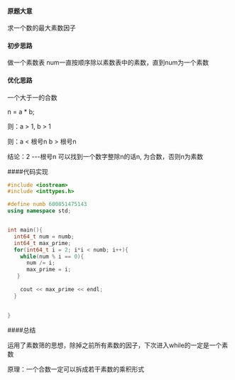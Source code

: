 #### 原题大意

求一个数的最大素数因子





#### 初步思路

做一个素数表 num一直按顺序除以素数表中的素数，直到num为一个素数





#### 优化思路

一个大于一的合数 

n = a * b;

则：a > 1, b > 1

则：a < 根号n b > 根号n

结论：2 ---根号n 可以找到一个数字整除n的话n, 为合数，否则n为素数



####代码实现

````c++
#include <iostream>
#include <inttypes.h>

#define numb 600851475143
using namespace std;


int main(){
  int64_t num = numb;
  int64_t max_prime;
  for(int64_t i = 2; i*i < numb; i++){
    while(num % i == 0){
      num /= i;
      max_prime = i;
   }
   
    cout << max_prime << endl;
  }
  
  
}
````





####总结



运用了素数筛的思想，除掉之前所有素数的因子，下次进入while的一定是一个素数

原理：一个合数一定可以拆成若干素数的乘积形式